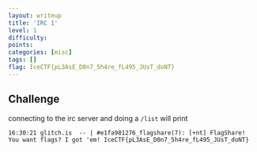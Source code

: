 ```yaml
---
layout: writeup
title: 'IRC 1'
level: 1
difficulty:
points:
categories: [misc]
tags: []
flag: IceCTF{pL3AsE_D0n7_5h4re_fL495_JUsT_doNT}
---
```

## Challenge

connecting to the irc server and doing a `/list` will print

    16:30:21 glitch.is  -- | #e1fa981276_flagshare(7): [+nt] FlagShare! You want flags? I got 'em! IceCTF{pL3AsE_D0n7_5h4re_fL495_JUsT_doNT}
